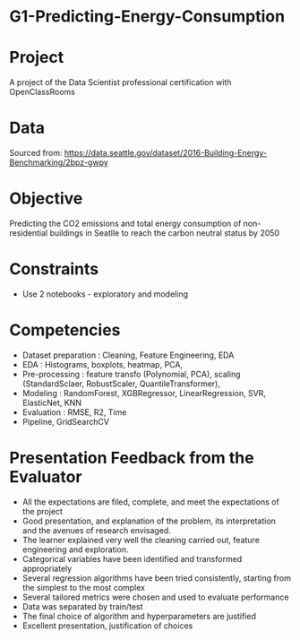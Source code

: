 # G1-Predicting-Energy-Consumption

# Project
A project of the Data Scientist professional certification with OpenClassRooms

# Data 
Sourced from: https://data.seattle.gov/dataset/2016-Building-Energy-Benchmarking/2bpz-gwpy

# Objective 
Predicting the CO2 emissions and total energy consumption of non-residential buildings in Seatlle to reach the carbon neutral status by 2050

# Constraints
- Use 2  notebooks - exploratory and modeling

# Competencies
- Dataset preparation : Cleaning, Feature Engineering, EDA 
- EDA : Histograms, boxplots, heatmap, PCA, 
- Pre-processing : feature transfo (Polynomial, PCA), scaling (StandardSclaer, RobustScaler, QuantileTransformer), 
- Modeling : RandomForest, XGBRegressor, LinearRegression, SVR, ElasticNet, KNN
- Evaluation : RMSE, R2, Time
- Pipeline, GridSearchCV 

# Presentation Feedback from the Evaluator
- All the expectations are filed, complete, and meet the expectations of the project
- Good presentation, and explanation of the problem, its interpretation and the avenues of research envisaged.
- The learner explained very well the cleaning carried out, feature engineering and exploration.
- Categorical variables have been identified and transformed appropriately
- Several regression algorithms have been tried consistently, starting from the simplest to the most complex
- Several tailored metrics were chosen and used to evaluate performance
- Data was separated by train/test 
- The final choice of algorithm and hyperparameters are justified
- Excellent presentation, justification of choices
